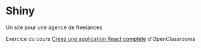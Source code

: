 # Shiny
Un site pour une agence de freelances

Exercice du cours [Créez une application React complète](https://openclassrooms.com/fr/courses/7150606-creez-une-application-react-complete) d'OpenClassrooms

